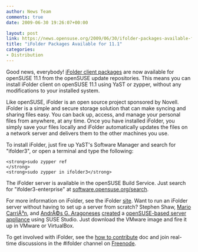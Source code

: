 ```yaml
---
author: News Team
comments: true
date: 2009-06-30 19:26:07+00:00

layout: post
link: https://news.opensuse.org/2009/06/30/ifolder-packages-available-for-111/
title: "iFolder Packages Available for 11.1"
categories:
- Distribution
---
```

Good news, everybody! [iFolder client packages](http://ifolder.com/ifolder) are now available for openSUSE 11.1 from the openSUSE update repositories. This means you can install iFolder client on openSUSE 11.1 using YaST or zypper, without any modifications to your installed system.

Like openSUSE, iFolder is an open source project sponsored by Novell. iFolder is a simple and secure storage solution that can make syncing and sharing files easy. You can back up, access, and manage your personal files from anywhere, at any time. Once you have installed iFolder, you simply save your files locally and iFolder automatically updates the files on a network server and delivers them to the other machines you use.

To install iFolder, just fire up YaST's Software Manager and search for "ifolder3", or open a terminal and type the following:

    
    <strong>sudo zypper ref
    </strong>
    <strong>sudo zypper in ifolder3</strong>


The iFolder server is available in the openSUSE Build Service. Just search for "ifolder3-enterprise" at [software.opensuse.org/search](http://software.opensuse.org/search).

For more information on iFolder, see the iFolder [site](http://ifolder.com/ifolder). Want to run an iFolder server without having to set up a server from scratch? Stephen Shaw, [Mario CarriÃ³n](http://blog.carrion.ws/), and [AndrÃ©s G. Aragoneses](http://www.blogger.com/profile/00267496347097861887) [created](http://knocte.blogspot.com/2009/06/its-all-about-synchronization.html) a [openSUSE-based server appliance](http://www.decriptor.com/2009/05/22/ifolder-on-opensuse-11-1/) using SUSE Studio. Just download the VMware image and fire it up in VMware or VirtualBox.

To get involved with iFolder, see the [how to contribute](http://community.ifolder.com/ssf/a/c/p_name/ss_forum/p_action/1/binderId/1487/action/view_folder_entry/namespace/_ss_forum_/entryId/1233) doc and join real-time discussions in the #ifolder channel on [Freenode](irc://irc.freenode.net/ifolder).		
